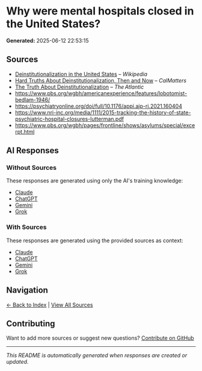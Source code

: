 # Why were mental hospitals closed in the United States?

**Generated:** 2025-06-12 22:53:15

## Sources

* [Deinstitutionalization in the United States](https://en.wikipedia.org/wiki/Deinstitutionalization_in_the_United_States) – *Wikipedia* 
* [Hard Truths About Deinstitutionalization, Then and Now](https://calmatters.org/commentary/2019/03/hard-truths-about-deinstitutionalization-then-and-now/) – *CalMatters* 
* [The Truth About Deinstitutionalization](https://www.theatlantic.com/health/archive/2021/05/truth-about-deinstitutionalization/618986/) – *The Atlantic* 
* https://www.pbs.org/wgbh/americanexperience/features/lobotomist-bedlam-1946/
* https://psychiatryonline.org/doi/full/10.1176/appi.ajp-rj.2021.160404
* https://www.nri-inc.org/media/1111/2015-tracking-the-history-of-state-psychiatric-hospital-closures-lutterman.pdf
* https://www.pbs.org/wgbh/pages/frontline/shows/asylums/special/excerpt.html


## AI Responses

### Without Sources
These responses are generated using only the AI's training knowledge:

- [Claude](response-claude-default.md)
- [ChatGPT](response-chatgpt-default.md)
- [Gemini](response-gemini-default.md)
- [Grok](response-grok-default.md)

### With Sources
These responses are generated using the provided sources as context:

- [Claude](response-claude-sources.md)
- [ChatGPT](response-chatgpt-sources.md)
- [Gemini](response-gemini-sources.md)
- [Grok](response-grok-sources.md)

## Navigation

[← Back to Index](../README.md) | [View All Sources](../allsources.md)

## Contributing

Want to add more sources or suggest new questions? [Contribute on GitHub](https://github.com/justinwest/SuggestedSources)

---

*This README is automatically generated when responses are created or updated.*
